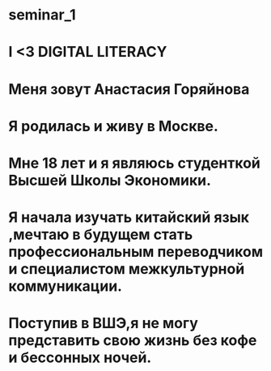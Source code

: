 # seminar_1
# I <3 DIGITAL LITERACY
# Меня зовут Анастасия Горяйнова
# Я родилась и живу в Москве.
# Мне 18 лет и я являюсь студенткой Высшей Школы Экономики.
# Я начала изучать китайский язык ,мечтаю в будущем стать профессиональным переводчиком и специалистом межкультурной коммуникации.
# Поступив в ВШЭ,я не могу представить свою жизнь без кофе и бессонных ночей.
